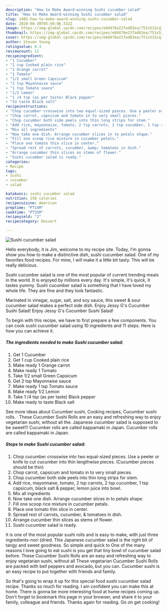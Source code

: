 ```yaml
---
description: "How to Make Award-winning Sushi cucumber salad"
title: "How to Make Award-winning Sushi cucumber salad"
slug: 1485-how-to-make-award-winning-sushi-cucumber-salad
date: 2020-08-30T05:50:06.532Z
image: https://img-global.cpcdn.com/recipes/e8d476e22fad83ea/751x532cq70/sushi-cucumber-salad-recipe-main-photo.jpg
thumbnail: https://img-global.cpcdn.com/recipes/e8d476e22fad83ea/751x532cq70/sushi-cucumber-salad-recipe-main-photo.jpg
cover: https://img-global.cpcdn.com/recipes/e8d476e22fad83ea/751x532cq70/sushi-cucumber-salad-recipe-main-photo.jpg
author: Steven Young
ratingvalue: 4.3
reviewcount: 11
recipeingredient:
- "1 Cucumber"
- "1 cup Cooked plain rice"
- "1 Orange carrot"
- "1 Tomato"
- "1/2 small Green Capsicum"
- "2 tsp Mayonnaise sauce"
- "1 tsp Tomato sauce"
- "1/2 Lemon"
- "1 /4 tsp (as per taste) Black pepper"
- "to taste Black salt"
recipeinstructions:
- "Chop cucumber crosswise into two equal-sized pieces. Use a peeler or knife to cut cucumber into thin lengthwise pieces. (Cucumber pieces should be thin)"
- "Chop carrot, capsicum and tomato in to very small pieces."
- "Chop cucumber both side peels into thin long strips for stem."
- "Add rice, mayonnaise, tomato, 2 tsp carrots, 2 tsp cucumber, 1 tsp capsicum, black salt &amp; pepper, lemon juice into bowl."
- "Mix all ingredients"
- "Now take one dish. Arrange cucumber slices in to petals shape."
- "Fill one scoop rice mixture in cucumber petals."
- "Place one tomato thin slice in center."
- "Spread rest of carrots, cucumber, &amp; tomatoes in dish."
- "Arrange cucumber thin slices as stems of flower."
- "Sushi cucumber salad is ready."
categories:
- Recipe
tags:
- sushi
- cucumber
- salad

katakunci: sushi cucumber salad 
nutrition: 258 calories
recipecuisine: American
preptime: "PT14M"
cooktime: "PT35M"
recipeyield: "2"
recipecategory: Dessert

---
```



![Sushi cucumber salad](https://img-global.cpcdn.com/recipes/e8d476e22fad83ea/751x532cq70/sushi-cucumber-salad-recipe-main-photo.jpg)

Hello everybody, it is Jim, welcome to my recipe site. Today, I'm gonna show you how to make a distinctive dish, sushi cucumber salad. One of my favorites food recipes. For mine, I will make it a little bit tasty. This will be really delicious.

Sushi cucumber salad is one of the most popular of current trending meals in the world. It is enjoyed by millions every day. It's simple, it's quick, it tastes yummy. Sushi cucumber salad is something that I have loved my whole life. They are fine and they look fantastic.

Marinated in vinegar, sugar, salt, and soy sauce, this sweet &amp; sour cucumber salad makes a perfect side dish. Enjoy Jessy G&#39;s Cucumber Sushi Salad! Enjoy Jessy G&#39;s Cucumber Sushi Salad!


To begin with this recipe, we have to first prepare a few components. You can cook sushi cucumber salad using 10 ingredients and 11 steps. Here is how you can achieve it.

<!--inarticleads1-->

##### The ingredients needed to make Sushi cucumber salad:

1. Get 1 Cucumber
1. Get 1 cup Cooked plain rice
1. Make ready 1 Orange carrot
1. Make ready 1 Tomato
1. Take 1/2 small Green Capsicum
1. Get 2 tsp Mayonnaise sauce
1. Make ready 1 tsp Tomato sauce
1. Make ready 1/2 Lemon
1. Take 1 /4 tsp (as per taste) Black pepper
1. Make ready to taste Black salt


See more ideas about Cucumber sushi, Cooking recipes, Cucumber sushi rolls. · These Cucumber Sushi Rolls are an easy and refreshing way to enjoy vegetarian sushi, without all the. Japanese cucumber salad is supposed to be sweet!!! Cucumber rolls are called kappamaki in Japan. Cucumber rolls are called kappamaki in Japan. 

<!--inarticleads2-->

##### Steps to make Sushi cucumber salad:

1. Chop cucumber crosswise into two equal-sized pieces. Use a peeler or knife to cut cucumber into thin lengthwise pieces. (Cucumber pieces should be thin)
1. Chop carrot, capsicum and tomato in to very small pieces.
1. Chop cucumber both side peels into thin long strips for stem.
1. Add rice, mayonnaise, tomato, 2 tsp carrots, 2 tsp cucumber, 1 tsp capsicum, black salt &amp; pepper, lemon juice into bowl.
1. Mix all ingredients
1. Now take one dish. Arrange cucumber slices in to petals shape.
1. Fill one scoop rice mixture in cucumber petals.
1. Place one tomato thin slice in center.
1. Spread rest of carrots, cucumber, &amp; tomatoes in dish.
1. Arrange cucumber thin slices as stems of flower.
1. Sushi cucumber salad is ready.


It is one of the most popular sushi rolls and is easy to make, with just three ingredients-nori (dried. This Japanese cucumber salad is the right bit of tangy and sweet goodness. So simple and quick to One of the many reasons I love going to eat sushi is you get that tiny bowl of cucumber salad before. These Cucumber Sushi Rolls are an easy and refreshing way to enjoy vegetarian sushi, without all These vegetarian Cucumber Sushi Rolls are packed with bell peppers and avocado, but you can. Cucumber sushi is an easy recipe to put together with friends and family. 

So that's going to wrap it up for this special food sushi cucumber salad recipe. Thanks so much for reading. I am confident you can make this at home. There is gonna be more interesting food at home recipes coming up. Don't forget to bookmark this page in your browser, and share it to your family, colleague and friends. Thanks again for reading. Go on get cooking!
